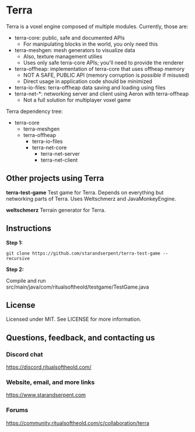 # Terra
Terra is a voxel engine composed of multiple modules. Currently, those are:

* terra-core: public, safe and documented APIs
  * For manipulating blocks in the world, you only need this
* terra-meshgen: mesh generators to visualize data
  * Also, texture management utilies
  * Uses only safe terra-core APIs; you'll need to provide the renderer
* terra-offheap: implementation of terra-core that uses offheap memory
  * NOT A SAFE, PUBLIC API (memory corruption is *possible* if misused)
  * Direct usage in application code should be minimized
* terra-io-files: terra-offheap data saving and loading using files
* terra-net-*: networking server and client using Aeron with terra-offheap
  * Not a full solution for multiplayer voxel game
  
Terra dependency tree:
* terra-core
  * terra-meshgen
  * terra-offheap
    * terra-io-files
    * terra-net-core
      * terra-net-server
      * terra-net-client

## Other projects using Terra
**terra-test-game** Test game for Terra. Depends on everything but networking parts of Terra. Uses Weltschmerz and JavaMonkeyEngine.

**weltschmerz** Terrain generator for Terra.

## Instructions
**Step 1:**

```
git clone https://github.com/starandserpent/terra-test-game --recursive
```

**Step 2:**

Compile and run src/main/java/com/ritualsoftheold/testgame/TestGame.java

## License
Licensed under MIT. See LICENSE for more information.

## Questions, feedback, and contacting us

### Discord chat
https://discord.ritualsoftheold.com/

### Website, email, and more links
https://www.starandserpent.com

### Forums
https://community.ritualsoftheold.com/c/collaboration/terra
